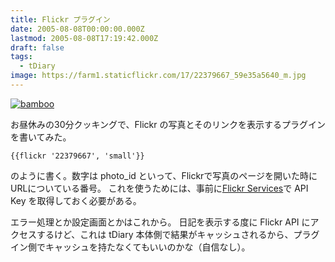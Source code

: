 ```yaml
---
title: Flickr プラグイン
date: 2005-08-08T00:00:00.000Z
lastmod: 2005-08-08T17:19:42.000Z
draft: false
tags:
  - tDiary
image: https://farm1.staticflickr.com/17/22379667_59e35a5640_m.jpg
---
```


[![bamboo](https://farm1.staticflickr.com/17/22379667_59e35a5640_m.jpg "bamboo")](http://www.flickr.com/photos/machu/22379667/)

お昼休みの30分クッキングで、Flickr の写真とそのリンクを表示するプラグインを書いてみた。

```
{{flickr '22379667', 'small'}}
```

のように書く。数字は photo\_id といって、Flickrで写真のページを開いた時にURLについている番号。 これを使うためには、事前に[Flickr Services](http://www.flickr.com/services/api/key.gne)で API Key を取得しておく必要がある。

エラー処理とか設定画面とかはこれから。 日記を表示する度に Flickr API にアクセスするけど、これは tDiary 本体側で結果がキャッシュされるから、プラグイン側でキャッシュを持たなくてもいいのかな（自信なし）。
